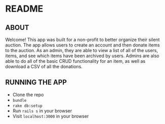 # README

## ABOUT

Welcome! This app was built for a non-profit to better organize their silent
auction. The app allows users to create an account and then donate items to the
auction. As an admin, they are able to view a list of all of the users, items,
and see which items have been archived by users. Admins are also able to do all
of the basic CRUD functionality for an item, as well as download a CSV of all
the donations. 

## RUNNING THE APP

* Clone the repo
* `bundle`
* `rake db:setup`
* Run `rails s` in your browser
* Visit `localhost:3000` in your browser



